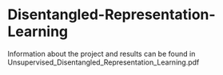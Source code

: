 # Disentangled-Representation-Learning

Information about the project and results can be found in Unsupervised_Disentangled_Representation_Learning.pdf
